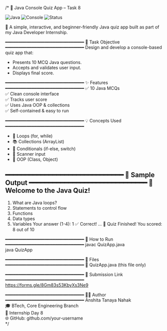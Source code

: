 /*
🧠 Java Console Quiz App – Task 8

![Java](https://img.shields.io/badge/Java-Programming-orange?logo=java)
![Console](https://img.shields.io/badge/Console-Application-blue?style=flat-square)
![Status](https://img.shields.io/badge/Status-Completed-brightgreen)

🔸 A simple, interactive, and beginner-friendly Java quiz app built as part of my Java Developer Internship.

━━━━━━━━━━━━━━━━━━━━━━━━━━━━━━
📌 Task Objective
━━━━━━━━━━━━━━━━━━━━━━━━━━━━━━
Design and develop a console-based quiz app that:
- Presents 10 MCQ Java questions.
- Accepts and validates user input.
- Displays final score.

━━━━━━━━━━━━━━━━━━━━━━━━━━━━━━
✨ Features
━━━━━━━━━━━━━━━━━━━━━━━━━━━━━━
✅ 10 Java MCQs  
✅ Clean console interface  
✅ Tracks user score  
✅ Uses Java OOP & collections  
✅ Self-contained & easy to run

━━━━━━━━━━━━━━━━━━━━━━━━━━━━━━
💡 Concepts Used
━━━━━━━━━━━━━━━━━━━━━━━━━━━━━━
- 🔁 Loops (for, while)
- 📚 Collections (ArrayList)
- 🧠 Conditionals (if-else, switch)
- 🧾 Scanner input
- 🧱 OOP (Class, Object)

━━━━━━━━━━━━━━━━━━━━━━━━━━━━━━
🧪 Sample Output
━━━━━━━━━━━━━━━━━━━━━━━━━━━━━━
🎯 Welcome to the Java Quiz!
---------------------------
1. What are Java loops?
1. Statements to control flow
2. Functions
3. Data types
4. Variables
Your answer (1-4): 1
✅ Correct!
...
🎉 Quiz Finished!
You scored: 8 out of 10

━━━━━━━━━━━━━━━━━━━━━━━━━━━━━━
🚀 How to Run
━━━━━━━━━━━━━━━━━━━━━━━━━━━━━━
javac QuizApp.java  
java QuizApp

━━━━━━━━━━━━━━━━━━━━━━━━━━━━━━
📁 Files
━━━━━━━━━━━━━━━━━━━━━━━━━━━━━━
📄 QuizApp.java (this file only)

━━━━━━━━━━━━━━━━━━━━━━━━━━━━━━
🔗 Submission Link
━━━━━━━━━━━━━━━━━━━━━━━━━━━━━━
https://forms.gle/8Gm83s53KbyXs3Ne9

━━━━━━━━━━━━━━━━━━━━━━━━━━━━━━
👩‍💻 Author
━━━━━━━━━━━━━━━━━━━━━━━━━━━━━━
Anshita Tanaya Nahak  
🎓 BTech, Core Engineering Branch  
📅 Internship Day 8  
🌐 GitHub: github.com/your-username  
*/
